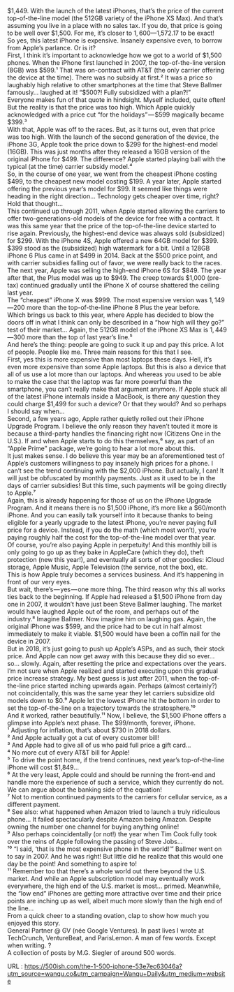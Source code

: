   $1,449. With the launch of the latest iPhones, that’s the price of the current top-of-the-line model (the 512GB variety of the iPhone XS Max). And that’s assuming you live in a place with no sales tax. If you do, that price is going to be well over $1,500. For me, it’s closer to $1,600 — $1,572.17 to be exact!  
    So yes, this latest iPhone is expensive. Insanely expensive even, to borrow from Apple’s parlance. Or is it?  
    First, I think it’s important to acknowledge how we got to a world of $1,500 phones. When the iPhone first launched in 2007, the top-of-the-line version (8GB) was $599.¹ That was on-contract with AT&T (the only carrier offering the device at the time). There was no subsidy at first.² It was a price so laughably high relative to other smartphones at the time that Steve Ballmer famously… laughed at it! “$500?! Fully subsidized with a plan?!”  
    Everyone makes fun of that quote in hindsight. Myself included, quite often! But the reality is that the price was too high. Which Apple quickly acknowledged with a price cut “for the holidays” — $599 magically became $399.³  
    With that, Apple was off to the races. But, as it turns out, even that price was too high. With the launch of the second generation of the device, the iPhone 3G, Apple took the price down to $299 for the highest-end model (16GB). This was just months after they released a 16GB version of the original iPhone for $499. The difference? Apple started playing ball with the typical (at the time) carrier subsidy model.⁴  
    So, in the course of one year, we went from the cheapest iPhone costing $499, to the cheapest new model costing $199. A year later, Apple started offering the previous year’s model for $99. It seemed like things were heading in the right direction… Technology gets cheaper over time, right?  
    Hold that thought…  
    This continued up through 2011, when Apple started allowing the carriers to offer two-generations-old models of the device for free with a contract. It was this same year that the price of the top-of-the-line device started to rise again. Previously, the highest-end device was always sold (subsidized) for $299. With the iPhone 4S, Apple offered a new 64GB model for $399.  
    $399 stood as the (subsidized) high watermark for a bit. Until a 128GB iPhone 6 Plus came in at $499 in 2014. Back at the $500 price point, and with carrier subsidies falling out of favor, we were really back to the races.  
    The next year, Apple was selling the high-end iPhone 6S for $849. The year after that, the Plus model was up to $949. The creep towards $1,000 (pre-tax) continued gradually until the iPhone X of course shattered the ceiling last year.  
    The “cheapest” iPhone X was $999. The most expensive version was $1,149 — $200 more than the top-of-the-line iPhone 8 Plus the year before.  
    Which brings us back to this year, where Apple has decided to blow the doors off in what I think can only be described in a “how high will they go?” test of their market… Again, the 512GB model of the iPhone XS Max is $1,449 — $300 more than the top of last year’s line.⁵  
    And here’s the thing: people are going to suck it up and pay this price. A lot of people. People like me. Three main reasons for this that I see.  
    First, yes this is more expensive than most laptops these days. Hell, it’s even more expensive than some Apple laptops. But this is also a device that all of us use a lot more than our laptops. And whereas you used to be able to make the case that the laptop was far more powerful than the smartphone, you can’t really make that argument anymore. If Apple stuck all of the latest iPhone internals inside a MacBook, is there any question they could charge $1,499 for such a device? Or that they would? And so perhaps I should say when…  
    Second, a few years ago, Apple rather quietly rolled out their iPhone Upgrade Program. I believe the only reason they haven’t touted it more is because a third-party handles the financing right now (Citizens One in the U.S.). If and when Apple starts to do this themselves,⁶ say, as part of an “Apple Prime” package, we’re going to hear a lot more about this.  
    It just makes sense. I do believe this year may be an aforementioned test of Apple’s customers willingness to pay insanely high prices for a phone. I can’t see the trend continuing with the $2,000 iPhone. But actually, I can! It will just be obfuscated by monthly payments. Just as it used to be in the days of carrier subsidies! But this time, such payments will be going directly to Apple.⁷  
    Again, this is already happening for those of us on the iPhone Upgrade Program. And it means there is no $1,500 iPhone, it’s more like a $60/month iPhone. And you can easily talk yourself into it because thanks to being eligible for a yearly upgrade to the latest iPhone, you’re never paying full price for a device. Instead, if you do the math (which most won’t), you’re paying roughly half the cost for the top-of-the-line model over that year.  
    Of course, you’re also paying Apple in perpetuity! And this monthly bill is only going to go up as they bake in AppleCare (which they do), theft protection (new this year!), and eventually all sorts of other goodies: iCloud storage, Apple Music, Apple Television (the service, not the box), etc.  
    This is how Apple truly becomes a services business. And it’s happening in front of our very eyes.  
    But wait, there’s — yes — one more thing. The third reason why this all works ties back to the beginning. If Apple had released a $1,500 iPhone from day one in 2007, it wouldn’t have just been Steve Ballmer laughing. The market would have laughed Apple out of the room, and perhaps out of the industry.⁸ Imagine Ballmer. Now imagine him on laughing gas. Again, the original iPhone was $599, and the price had to be cut in half almost immediately to make it viable. $1,500 would have been a coffin nail for the device in 2007.  
    But in 2018, it’s just going to push up Apple’s ASPs, and as such, their stock price. And Apple can now get away with this because they did so ever… so… slowly. Again, after resetting the price and expectations over the years.  
    I’m not sure when Apple realized and started executing upon this gradual price increase strategy. My best guess is just after 2011, when the top-of-the-line price started inching upwards again. Perhaps (almost certainly?) not coincidentally, this was the same year they let carriers subsidize old models down to $0.⁹ Apple let the lowest iPhone hit the bottom in order to set the top-of-the-line on a trajectory towards the stratosphere.¹⁰  
    And it worked, rather beautifully.¹¹ Now, I believe, the $1,500 iPhone offers a glimpse into Apple’s next phase. The $99/month, forever, iPhone.  
    ¹ Adjusting for inflation, that’s about $730 in 2018 dollars.  
    ² And Apple actually got a cut of every customer bill!  
    ³ And Apple had to give all of us who paid full price a gift card…  
    ⁴ No more cut of every AT&T bill for Apple!  
    ⁵ To drive the point home, if the trend continues, next year’s top-of-the-line iPhone will cost $1,849…  
    ⁶ At the very least, Apple could and should be running the front-end and handle more the experience of such a service, which they currently do not. We can argue about the banking side of the equation!  
    ⁷ Not to mention continued payments to the carriers for cellular service, as a different payment.  
    ⁸ See also: what happened when Amazon tried to launch a truly ridiculous phone… It failed spectacularly despite Amazon being Amazon. Despite owning the number one channel for buying anything online!  
    ⁹ Also perhaps coincidentally (or not!) the year when Tim Cook fully took over the reins of Apple following the passing of Steve Jobs…  
    ¹⁰ “I said, ‘that is the most expensive phone in the world!’” Ballmer went on to say in 2007. And he was right! But little did he realize that this would one day be the point! And something to aspire to!  
    ¹¹ Remember too that there’s a whole world out there beyond the U.S. market. And while an Apple subscription model may eventually work everywhere, the high end of the U.S. market is most… primed. Meanwhile, the “low end” iPhones are getting more attractive over time and their price points are inching up as well, albeit much more slowly than the high end of the line…  
    From a quick cheer to a standing ovation, clap to show how much you enjoyed this story.  
    General Partner @ GV (née Google Ventures). In past lives I wrote at TechCrunch, VentureBeat, and ParisLemon. A man of few words. Except when writing. ?  
    A collection of posts by M.G. Siegler of around 500 words.  
    
  URL : https://500ish.com/the-1-500-iphone-53e7ec63046a?utm_source=wanqu.co&utm_campaign=Wanqu+Daily&utm_medium=website